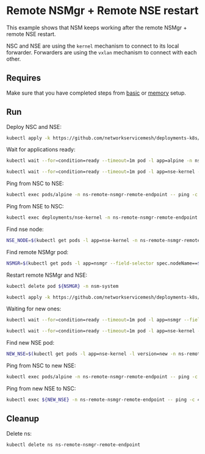 # Remote NSMgr + Remote NSE restart

This example shows that NSM keeps working after the remote NSMgr + remote NSE restart.

NSC and NSE are using the `kernel` mechanism to connect to its local forwarder.
Forwarders are using the `vxlan` mechanism to connect with each other.

## Requires

Make sure that you have completed steps from [basic](../../basic) or [memory](../../memory) setup.

## Run

Deploy NSC and NSE:
```bash
kubectl apply -k https://github.com/networkservicemesh/deployments-k8s/examples/heal/remote-nsmgr-remote-endpoint/nsmgr-before-death?ref=0ce3ada6d004e374a2e9071c78114ef769da2459
```

Wait for applications ready:
```bash
kubectl wait --for=condition=ready --timeout=1m pod -l app=alpine -n ns-remote-nsmgr-remote-endpoint
```
```bash
kubectl wait --for=condition=ready --timeout=1m pod -l app=nse-kernel -n ns-remote-nsmgr-remote-endpoint
```

Ping from NSC to NSE:
```bash
kubectl exec pods/alpine -n ns-remote-nsmgr-remote-endpoint -- ping -c 4 172.16.1.100
```

Ping from NSE to NSC:
```bash
kubectl exec deployments/nse-kernel -n ns-remote-nsmgr-remote-endpoint -- ping -c 4 172.16.1.101
```

Find nse node:
```bash
NSE_NODE=$(kubectl get pods -l app=nse-kernel -n ns-remote-nsmgr-remote-endpoint --template '{{range .items}}{{.spec.nodeName}}{{"\n"}}{{end}}')
```

Find remote NSMgr pod:
```bash
NSMGR=$(kubectl get pods -l app=nsmgr --field-selector spec.nodeName==${NSE_NODE} -n nsm-system --template '{{range .items}}{{.metadata.name}}{{"\n"}}{{end}}')
```

Restart remote NSMgr and NSE:
```bash
kubectl delete pod ${NSMGR} -n nsm-system
```
```bash
kubectl apply -k https://github.com/networkservicemesh/deployments-k8s/examples/heal/remote-nsmgr-remote-endpoint/nsmgr-after-death?ref=0ce3ada6d004e374a2e9071c78114ef769da2459
```

Waiting for new ones:
```bash
kubectl wait --for=condition=ready --timeout=1m pod -l app=nsmgr --field-selector spec.nodeName==${NSE_NODE} -n nsm-system
```
```bash
kubectl wait --for=condition=ready --timeout=1m pod -l app=nse-kernel -l version=new -n ns-remote-nsmgr-remote-endpoint
```

Find new NSE pod:
```bash
NEW_NSE=$(kubectl get pods -l app=nse-kernel -l version=new -n ns-remote-nsmgr-remote-endpoint --template '{{range .items}}{{.metadata.name}}{{"\n"}}{{end}}')
```

Ping from NSC to new NSE:
```bash
kubectl exec pods/alpine -n ns-remote-nsmgr-remote-endpoint -- ping -c 4 172.16.1.102
```

Ping from new NSE to NSC:
```bash
kubectl exec ${NEW_NSE} -n ns-remote-nsmgr-remote-endpoint -- ping -c 4 172.16.1.103
```

## Cleanup

Delete ns:
```bash
kubectl delete ns ns-remote-nsmgr-remote-endpoint
```
